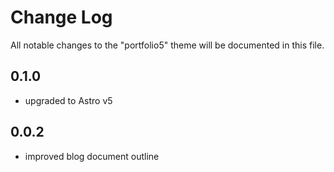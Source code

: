 # Change Log

All notable changes to the "portfolio5" theme will be documented in this file.

## 0.1.0

- upgraded to Astro v5

## 0.0.2

- improved blog document outline
